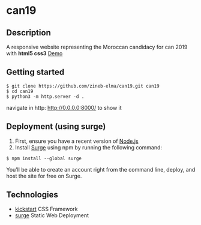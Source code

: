 # can19
## Description
A responsive website representing the Moroccan candidacy for can 2019 with **html5 css3**
[Demo](http://can19.surge.sh) 

## Getting started
```
$ git clone https://github.com/zineb-elma/can19.git can19
$ cd can19
$ python3 -m http.server -d .

```
navigate in http: http://0.0.0.0:8000/ to show it

## Deployment (using surge)
1. First, ensure you have a recent version of [Node.js](https://nodejs.org/en/)
2. Install [Surge](https://surge.sh/) using npm by running the following command:

```
$ npm install --global surge

```
You’ll be able to create an account right from the command line, deploy, and host the site for free on Surge.

## Technologies
* [kickstart](http://getkickstart.com/) CSS Framework
* [surge](https://surge.sh/) Static Web Deployment




